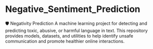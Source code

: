 # Negative_Sentiment_Prediction
🛡️ Negativity Prediction
A machine learning project for detecting and predicting toxic, abusive, or harmful language in text.
This repository provides models, datasets, and utilities to help identify unsafe communication and promote healthier online interactions.

